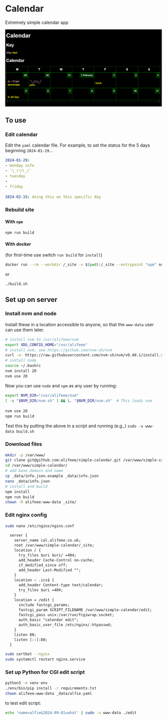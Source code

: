 # Calendar

Extremely simple calendar app

![Screenshot of page](images/calendar.png)

## To use

### Edit calendar

Edit the `yaml` calendar file. For example, to set the status for the 5 days beginning `2024-01-29`...

```yaml
2024-01-29:
- monday info
- ¯\_(ツ)_/¯
- tuesday
-
- friday

2024-02-15: doing this on this specific day
```

### Rebuild site

#### With `npm`

```bash
npm run build
```

#### With docker

(for first-time use switch `run build` for `install`)

```bash
docker run --rm --workdir /_site -v $(pwd):/_site --entrypoint "npm" node:18.16.1-alpine3.18 run build
```

or

```bash
./build.sh
```

## Set up on server

### Install nvm and node

Install these in a location accessible to anyone, so that the `www-data` user can use them later.

```bash
# install nvm to /usr/alifeee/nvm
export XDG_CONFIG_HOME="/usr/alifeee"
# install nvm, see https://github.com/nvm-sh/nvm
curl -o- https://raw.githubusercontent.com/nvm-sh/nvm/v0.40.1/install.sh | bash
# install node
source ~/.bashrc
nvm install 20
nvm use 20
```

Now you can use `node` and `npm` as any user by running:

```bash
export NVM_DIR="/usr/alifeee/nvm"
[ -s "$NVM_DIR/nvm.sh" ] && \. "$NVM_DIR/nvm.sh"  # This loads nvm

nvm use 20
npm run build
```

Test this by putting the above in a script and running (e.g.,) `sudo -u www-data build.sh`

### Download files

```bash
mkdir -p /var/www/
git clone git@github.com:alifeee/simple-calendar.git /var/www/simple-calendar/
cd /var/www/simple-calendar/
# add base domain and name
cp _data/info.json.example _data/info.json
nano _data/info.json
# install and build
npm install
npm run build
chown -R alifeee:www-data _site/
```

### Edit nginx config

```bash
sudo nano /etc/nginx/nginx.conf
```

```nginx
  server {
    server_name cal.alifeee.co.uk;
    root /var/www/simple-calendar/_site;
    location / {
      try_files $uri $uri/ =404;
      add_header Cache-Control no-cache;
      if_modified_since off;
      add_header Last-Modified "";
    }
    location ~ .ics$ {
      add_header Content-type text/calendar;
      try_files $uri =404;
    }
    location = /edit {
      include fastcgi_params;
      fastcgi_param SCRIPT_FILENAME /var/www/simple-calendar/edit;
      fastcgi_pass unix:/var/run/fcgiwrap.socket;
      auth_basic "calendar edit";
      auth_basic_user_file /etc/nginx/.htpasswd;
    }
    listen 80;
    listen [::]:80;
  }
```

```bash
sudo certbot --nginx
sudo systemctl restart nginx.service
```

### Set up Python for CGI edit script

```bash
python3 -m venv env
./env/bin/pip install -r requirements.txt
chown alifeee:www-data _data/alfie.yaml
```

to test edit script:

```bash
echo 'name=alfie&2024-09-01=what' | sudo -u www-data ./edit
```
